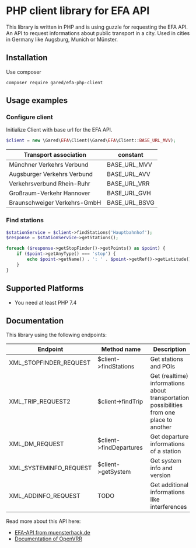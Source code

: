 # PHP client library for EFA API 

This library is written in PHP and is using guzzle for requesting the EFA API.
An API to request informations about public transport in a city.
Used in cities in Germany like Augsburg, Munich or Münster. 

## Installation

Use composer
```console
composer require gared/efa-php-client
```

## Usage examples

### Configure client

Initialize Client with base url for the EFA API.
```php
$client = new \Gared\EFA\Client(\Gared\EFA\Client::BASE_URL_MVV);
```


| Transport association         | constant      |
|-------------------------------|---------------|
| Münchner Verkehrs Verbund     | BASE_URL_MVV  |
| Augsburger Verkehrs Verbund   | BASE_URL_AVV  |
| Verkehrsverbund Rhein-Ruhr    | BASE_URL_VRR  |
| Großraum-Verkehr Hannover     | BASE_URL_GVH  |
| Braunschweiger Verkehrs-GmbH  | BASE_URL_BSVG |


### Find stations 

```php
$stationService = $client->findStations('Hauptbahnhof');
$response = $stationService->getStations();

foreach ($response->getStopFinder()->getPoints() as $point) {
    if ($point->getAnyType() === 'stop') {
        echo $point->getName() . ': ' . $point->getRef()->getLatitude() . ' ' . $point->getRef()->getLongitude() . PHP_EOL;
    }
}
```

## Supported Platforms

* You need at least PHP 7.4

## Documentation

This library using the following endpoints:

| Endpoint                 | Method name             | Description                                                                              |
|--------------------------|-------------------------|------------------------------------------------------------------------------------------|
| XML_STOPFINDER_REQUEST   | $client->findStations   | Get stations and POIs                                                                    |
| XML_TRIP_REQUEST2        | $client->findTrip       | Get (realtime) informations about transportation possibilities from one place to another |
| XML_DM_REQUEST           | $client->findDepartures | Get departure informations of a station                                                  |
| XML_SYSTEMINFO_REQUEST   | $client->getSystem      | Get system info and version                                                              |
| XML_ADDINFO_REQUEST      | TODO                    | Get additional informations like interferences                                           |

Read more about this API here:
* [EFA-API from muensterhack.de](https://www.muensterhack.de/themes/mshack/assets/docs/2015_EFA-API.pdf)
* [Documentation of OpenVRR](https://www.openvrr.de/pages/api)
